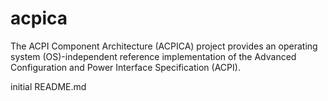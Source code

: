 # acpica
The ACPI Component Architecture (ACPICA) project provides an operating system (OS)-independent reference implementation of the Advanced Configuration and Power Interface Specification (ACPI).

initial README.md

